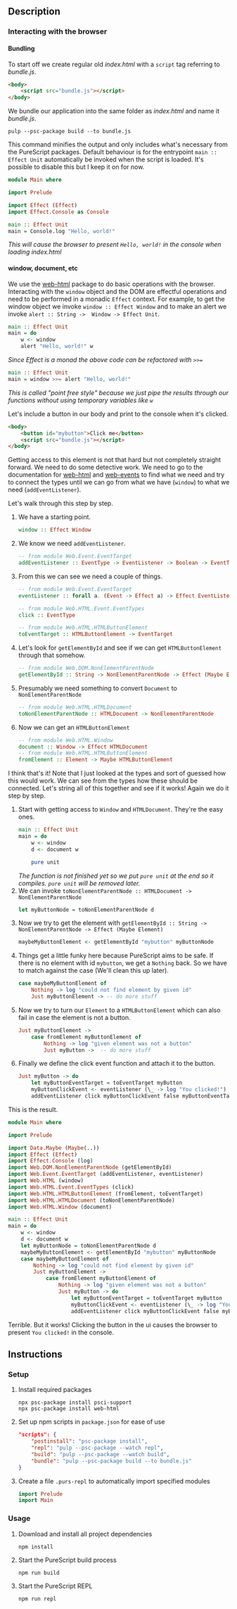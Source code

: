 ## Description
### Interacting with the browser
#### Bundling
To start off we create regular old *index.html* with a `script` tag referring to *bundle.js*.
```html
<body>
    <script src="bundle.js"></script>
</body>
```
We bundle our application into the same folder as *index.html* and name it *bundle.js*.
```
pulp --psc-package build --to bundle.js
```
This command minifies the output and only includes what's necessary from the PureScript packages. Default behaviour is for the entrypoint `main :: Effect Unit` automatically be invoked when the script is loaded. It's possible to disable this but I keep it on for now.
```purescript
module Main where

import Prelude

import Effect (Effect)
import Effect.Console as Console

main :: Effect Unit
main = Console.log "Hello, world!"
```
*This will cause the browser to present `Hello, world!` in the console when loading index.html*
#### window, document, etc
We use the [web-html](https://pursuit.purescript.org/packages/purescript-web-html/2.0.1) package to do basic operations with the browser. Interacting with the `window` object and the DOM are effectful operations and need to be performed in a monadic `Effect` context. For example, to get the window object we invoke `window :: Effect Window` and to make an alert we invoke `alert :: String ->  Window -> Effect Unit`.
```purescript
main :: Effect Unit
main = do
    w <- window
    alert "Hello, world!" w
```
*Since Effect is a monad the above code can be refactored with `>>=`*
```purescript
main :: Effect Unit
main = window >>= alert "Hello, world!"
```
*This is called "point free style" because we just pipe the results through our functions without using temporary variables like `w`*

Let's include a button in our body and print to the console when it's clicked.
```html
<body>
    <button id="mybutton">Click me</button>
    <script src="bundle.js"></script>
</body>
```
Getting access to this element is not that hard but not completely straight forward. We need to do some detective work. We need to go to the documentation for [web-html](https://pursuit.purescript.org/packages/purescript-web-html/2.0.1) and [web-events](https://pursuit.purescript.org/packages/purescript-web-events/2.0.1) to find what we need and try to connect the types until we can go from what we have (`window`) to what we need (`addEventListener`).

Let's walk through this step by step.
1. We have a starting point.
    ```purescript
    window :: Effect Window
    ```
1. We know we need `addEventListener`.
    ```purescript
    -- from module Web.Event.EventTarget
    addEventListener :: EventType -> EventListener -> Boolean -> EventTarget -> Effect Unit
    ```
1. From this we can see we need a couple of things.
    ```purescript
    -- from module Web.Event.EventTarget
    eventListener :: forall a. (Event -> Effect a) -> Effect EventListener

    -- from module Web.HTML.Event.EventTypes
    click :: EventType

    -- from module Web.HTML.HTMLButtonElement
    toEventTarget :: HTMLButtonElement -> EventTarget
    ```
1. Let's look for `getElementById` and see if we can get `HTMLButtonElement` through that somehow.
    ```purescript
    -- from module Web.DOM.NonElementParentNode
    getElementById :: String -> NonElementParentNode -> Effect (Maybe Element)
    ```
1. Presumably we need something to convert `Document` to `NonElementParentNode`
    ```purescript
    -- from module Web.HTML.HTMLDocument
    toNonElementParentNode :: HTMLDocument -> NonElementParentNode
    ```
1. Now we can get an `HTMLButtonElement`
    ```purescript
    -- from module Web.HTML.Window
    document :: Window -> Effect HTMLDocument
    -- from module Web.HTML.HTMLButtonElement
    fromElement :: Element -> Maybe HTMLButtonElement
    ```
I think that's it! Note that I just looked at the types and sort of guessed how this would work. We can see from the types how these should be connected. Let's string all of this together and see if it works! Again we do it step by step.
1. Start with getting access to `Window` and `HTMLDocument`. They're the easy ones.
    ```purescript
    main :: Effect Unit
    main = do
        w <- window
        d <- document w

        pure unit
    ```
    *The function is not finished yet so we put `pure unit` at the end so it compiles. `pure unit` will be removed later.*
1. We can invoke `toNonElementParentNode :: HTMLDocument -> NonElementParentNode`
    ```purescript
    let myButtonNode = toNonElementParentNode d
    ```
1. Now we try to get the element with `getElementById :: String -> NonElementParentNode -> Effect (Maybe Element)`
    ```purescript
    maybeMyButtonElement <- getElementById "mybutton" myButtonNode
    ```
1. Things get a little funky here because PureScript aims to be safe. If there is no element with id `mybutton`, we get a `Nothing` back. So we have to match against the case (We'll clean this up later).
    ```purescript
    case maybeMyButtonElement of
        Nothing -> log "could not find element by given id"
        Just myButtonElement -> -- do more stuff
    ```
1. Now we try to turn our `Element` to a `HTMLButtonElement` which can also fail in case the element is not a button.
    ```purescript
    Just myButtonElement -> 
        case fromElement myButtonElement of
            Nothing -> log "given element was not a button"
            Just myButton ->  -- do more stuff
    ```
1. Finally we define the click event function and attach it to the button.
    ```purescript
    Just myButton -> do
        let myButtonEventTarget = toEventTarget myButton
        myButtonClickEvent <- eventListener (\_ -> log "You clicked!")
        addEventListener click myButtonClickEvent false myButtonEventTarget
    ```
This is the result.
```purescript
module Main where

import Prelude

import Data.Maybe (Maybe(..))
import Effect (Effect)
import Effect.Console (log)
import Web.DOM.NonElementParentNode (getElementById)
import Web.Event.EventTarget (addEventListener, eventListener)
import Web.HTML (window)
import Web.HTML.Event.EventTypes (click)
import Web.HTML.HTMLButtonElement (fromElement, toEventTarget)
import Web.HTML.HTMLDocument (toNonElementParentNode)
import Web.HTML.Window (document)

main :: Effect Unit
main = do
    w <- window
    d <- document w
    let myButtonNode = toNonElementParentNode d
    maybeMyButtonElement <- getElementById "mybutton" myButtonNode
    case maybeMyButtonElement of
        Nothing -> log "could not find element by given id"
        Just myButtonElement -> 
            case fromElement myButtonElement of
                Nothing -> log "given element was not a button"
                Just myButton -> do
                    let myButtonEventTarget = toEventTarget myButton
                    myButtonClickEvent <- eventListener (\_ -> log "You clicked!")
                    addEventListener click myButtonClickEvent false myButtonEventTarget
```
Terrible. But it works! Clicking the button in the ui causes the browser to present `You clicked!` in the console.
## Instructions
### Setup
1. Install required packages
    ```
    npx psc-package install psci-support
    npx psc-package install web-html
    ```
1. Set up npm scripts in `package.json` for ease of use
    ```json
    "scripts": {
        "postinstall": "psc-package install",
        "repl": "pulp --psc-package --watch repl",
        "build": "pulp --psc-package --watch build",
        "bundle": "pulp --psc-package build --to bundle.js"
    }
    ```
1. Create a file `.purs-repl` to automatically import specified modules
    ```purescript
    import Prelude
    import Main
    ```
### Usage
1. Download and install all project dependencies
    ```
    npm install
    ```
1. Start the PureScript build process
    ```
    npm run build
    ```
1. Start the PureScript REPL
    ```
    npm run repl
    ```